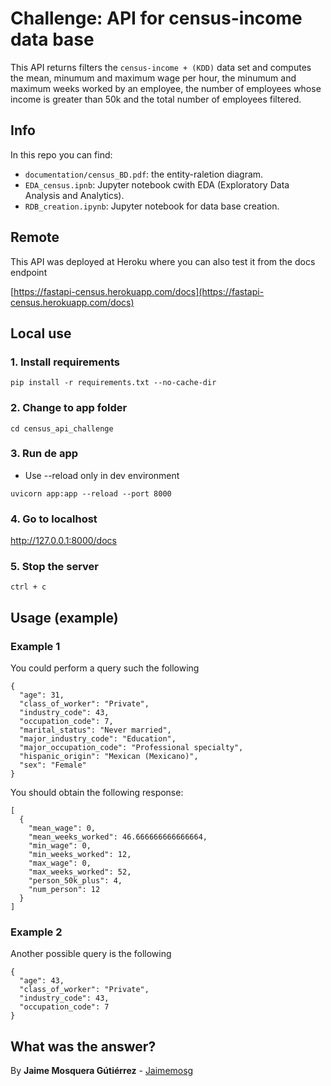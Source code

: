 # Challenge: API for census-income data base

This API returns filters the `census-income + (KDD)` data set and computes the mean, minumum  and maximum wage per hour, the minumum and maximum weeks worked by an employee, the number of employees whose income is greater than 50k and the total number of employees filtered.

## Info

In this repo you can find:

- `documentation/census_BD.pdf`: the entity-raletion diagram.
- `EDA_census.ipnb`: Jupyter notebook cwith EDA (Exploratory Data Analysis and Analytics).
- `RDB_creation.ipynb`: Jupyter notebook for data base creation.

## Remote
 This API was deployed at Heroku where you can also test it from the docs endpoint

[https://fastapi-census.herokuapp.com/docs](https://fastapi-census.herokuapp.com/docs)

## Local use

### 1. Install requirements
```
pip install -r requirements.txt --no-cache-dir
```

### 2. Change to app folder
```
cd census_api_challenge
```

### 3. Run de app
* Use --reload only in dev environment
```
uvicorn app:app --reload --port 8000
```

### 4. Go to localhost
http://127.0.0.1:8000/docs

### 5. Stop the server
```
ctrl + c
```

## Usage (example)

### Example 1
You could perform a query such the following

```
{
  "age": 31,
  "class_of_worker": "Private",
  "industry_code": 43,
  "occupation_code": 7,
  "marital_status": "Never married",
  "major_industry_code": "Education",
  "major_occupation_code": "Professional specialty",
  "hispanic_origin": "Mexican (Mexicano)",
  "sex": "Female"
}
```

You should obtain the following response:

```
[
  {
    "mean_wage": 0,
    "mean_weeks_worked": 46.666666666666664,
    "min_wage": 0,
    "min_weeks_worked": 12,
    "max_wage": 0,
    "max_weeks_worked": 52,
    "person_50k_plus": 4,
    "num_person": 12
  }
]
```

### Example 2
Another possible query is the following

```
{
  "age": 43,
  "class_of_worker": "Private",
  "industry_code": 43,
  "occupation_code": 7
}
```

What was the answer?
---

By **Jaime Mosquera Gútiérrez** - [Jaimemosg](https://github.com/Jaimemosg)